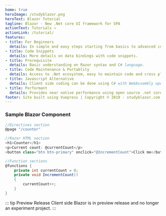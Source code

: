 ```yaml
---
home: true
heroImage: /studyblazor.png
heroText: Blazor Tutorial
tagline: Blazor - New .Net core UI framework for SPA
actionText: Tutorials →
actionLink: /tutorial/
features:
- title: For Beginners
  details: In simple and easy steps starting from basics to advanced concepts.
- title: Code Snippets
  details: More details on data bindings with code snippets.
- title: Prerequisite
  details: Basic understanding on Razor syntax and C# language.
- title: Code Maintenance & Portablity
  details: Access to .Net ecosystem, easy to maintain code and cross platform.
- title: Javascript Alternative
  details: Client side coding can be done using C# with WebAssembly open standard instead of Javascript.
- title: Performant
  details: Provides near native performance using open source .net core platform in browser.
footer: Site built using Vuepress | Copyright © 2019 - studyblazor.com
---
```


### Sample Blazor Component
``` csharp
//Directives section
@page "/counter"

//Razor HTML section
<h1>Counter</h1>
<p>Current count: @currentCount</p>
<button class="btn btn-primary" onclick="@IncrementCount">Click me</button>

//Function sections
@functions {
    private int currentCount = 0;
    private void IncrementCount()
    {
        currentCount++;
    }
}
```
::: tip Preview Release
Client side Blazor is in preview release and no longer an experiment project. 
:::
 <HomeFooter />